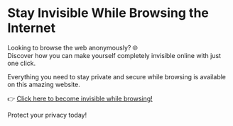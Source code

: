 # Stay Invisible While Browsing the Internet

Looking to browse the web anonymously? 🌐  
Discover how you can make yourself completely invisible online with just one click.

Everything you need to stay private and secure while browsing is available on this amazing website.

👉 [Click here to become invisible while browsing!](https://geti2p.net/en/)

Protect your privacy today!

